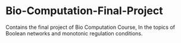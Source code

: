 # Bio-Computation-Final-Project
Contains the final project of Bio Computation Course, In the topics of Boolean networks and monotonic regulation conditions.
